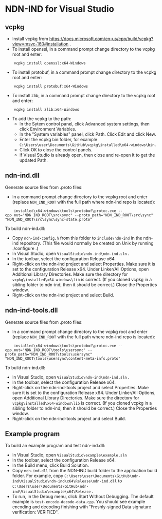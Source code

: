 NDN-IND for Visual Studio
=========================

## vcpkg

* Install vcpkg from https://docs.microsoft.com/en-us/cpp/build/vcpkg?view=msvc-160#installation .
* To install openssl, in a command prompt change directory to the vcpkg root and enter:
```
    vcpkg install openssl:x64-Windows
```
* To install protobuf, in a command prompt change directory to the vcpkg root and enter:
```
    vcpkg install protobuf:x64-Windows
```
* To install zlib, in a command prompt change directory to the vcpkg root and enter:
```
    vcpkg install zlib:x64-Windows
```
* To add the vcpkg to the path:
    * In the Sytem control panel, click Advanced system settings, then click Environment Variables.
    * In the "System variables" panel, click Path. Click Edit and click New.
    * Enter the vcpkg bin folder, for example
      `C:\Users\user\Documents\GitHub\vcpkg\installed\x64-windows\bin`.
    * Click OK to close the control panels.
    * If Visual Studio is already open, then close and re-open it to get the updated Path.

## ndn-ind.dll

Generate source files from .proto files:

* In a command prompt change directory to the vcpkg root and enter (replace `NDN_IND_ROOT` with the full path where ndn-ind repo is located):
```
    installed\x64-windows\tools\protobuf\protoc.exe --cpp_out="NDN_IND_ROOT\src\sync" --proto_path="NDN_IND_ROOT\src\sync" "NDN_IND_ROOT\src\sync\sync-state.proto"
```

To build ndn-ind.dll:

* Copy `ndn-ind-config.h` from this folder to `include\ndn-ind` in the ndn-ind repository. 
  (This file would normally be created on Unix by running ./configure .)
* In Visual Studio, open `VisualStudio\ndn-ind\ndn-ind.sln` .
* In the toolbar, select the configuration Release x64.
* Right-click on the ndn-ind project and select Properties. Make sure it is set to 
  the configuration Release x64. Under Linker/All Options, open 
  Additional Library Directories. Make sure the directory for `vcpkg\installed\x64-windows\lib`
  is correct. (If you cloned vcpkg in a sibling folder to ndn-ind, then it should be correct.)
  Close the Properties window.
* Right-click on the ndn-ind project and select Build.

## ndn-ind-tools.dll

Generate source files from .proto files:

* In a command prompt change directory to the vcpkg root and enter (replace `NDN_IND_ROOT` with the full path where ndn-ind repo is located):
```
    installed\x64-windows\tools\protobuf\protoc.exe --cpp_out="NDN_IND_ROOT\tools\usersync" --proto_path="NDN_IND_ROOT\tools\usersync" "NDN_IND_ROOT\tools\usersync\content-meta-info.proto"
```

To build ndn-ind.dll:

* In Visual Studio, open `VisualStudio\ndn-ind\ndn-ind.sln` .
* In the toolbar, select the configuration Release x64.
* Right-click on the ndn-ind-tools project and select Properties. Make sure it is set to 
  the configuration Release x64. Under Linker/All Options, open 
  Additional Library Directories. Make sure the directory for `vcpkg\installed\x64-windows\lib`
  is correct. (If you cloned vcpkg in a sibling folder to ndn-ind, then it should be correct.)
  Close the Properties window.
* Right-click on the ndn-ind-tools project and select Build.

## Example program

To build an example program and test ndn-ind.dll:

* In Visual Studio, open `VisualStudio\example\example.sln`
* In the toolbar, select the configuration Release x64.
* In the Build menu, click Build Solution.
* Copy `ndn-ind.dll` from the NDN-IND build folder to the application build folder. For
  example, copy `C:\Users\user\Documents\GitHub\ndn-ind\VisualStudio\ndn-ind\x64\Release\ndn-ind.dll`
  to `C:\Users\user\Documents\GitHub\ndn-ind\VisualStudio\example\x64\Release` .
* To run, in the Debug menu, click Start Without Debugging. The default example is
  `test-encode-decode-data.cpp`. You should see example encoding and decoding finishing with
  "Freshly-signed Data signature verification: VERIFIED".
